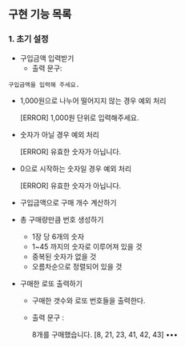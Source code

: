 ## 구현 기능 목록

### 1. 초기 설정
- 구입금액 입력받기
  - 출력 문구: 
```
구입금액을 입력해 주세요.
```
  - 1,000원으로 나누어 떨어지지 않는 경우 예외 처리

      [ERROR] 1,000원 단위로 입력해주세요.

  - 숫자가 아닐 경우 예외 처리

      [ERROR] 유효한 숫자가 아닙니다.

  - 0으로 시작하는 숫자일 경우 예외 처리

      [ERROR] 유효한 숫자가 아닙니다.

- 구입금액으로 구매 개수 계산하기

- 총 구매량만큼 번호 생성하기
  - 1장 당 6개의 숫자
  - 1~45 까지의 숫자로 이루어져 있을 것
  - 중복된 숫자가 없을 것
  - 오름차순으로 정렬되어 있을 것

- 구매한 로또 출력하기
  - 구매한 갯수와 로또 번호들을 출력한다.
  - 출력 문구 : 

      8개를 구매했습니다.
      [8, 21, 23, 41, 42, 43]
      •••





